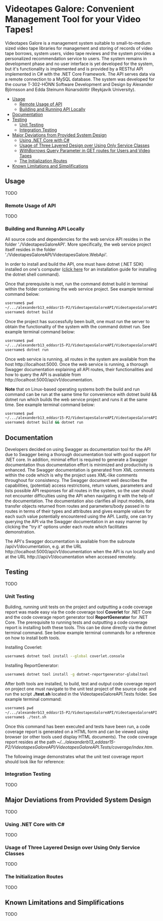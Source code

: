 # Videotapes Galore: Convenient Management Tool for your Video Tapes!
Videotapes Galore is a management system suitable to small-to-medium sized video tape libraries for management and storing of records of video tape borrows, system users, video tape reviews and the system provides a personalized recommendation service to users. The system remains in development phase and no user interface is yet developed for the system, but it's functionality is implemented and is provided by a RESTful API implemented in C# with the .NET Core Framework. The API serves data via a remote connection to a MySQL database. The system was developed for the course T-302-HÖNN Software Development and Design by Alexander Björnsson and Edda Steinunn Rúnarsdóttir (Reykjavík University).

- [Usage](#usage)
  * [Remote Usage of API](#usage-remote)
  * [Building and Running API Locally](#usage-local)
- [Documentation](#documentation)
- [Testing](#testing)
  * [Unit Testing](#unit-testing)
  * [Integration Testing](#integration-testing)
- [Major Deviations from Provided System Design](#design)
  * [Using .NET Core with C#](#dotnet)
  * [Usage of Three Layered Design over Using Only Service Classes](#layers)
  * [_WithBorrows_ Query Parameter in GET routes for Users and Video Tapes](#withborrows)
  * [The Initialization Routes](#initialization)
- [Known Limitations and Simplifications](#limitations)


<a name="usage"></a>
## Usage
TODO

<a name="usage-remote"></a>
### Remote Usage of API
TODO

<a name="usage-local"></a>
### Building and Running API Locally
All source code and dependencies for the web service API resides in the folder './VideotapesGaloreAPI'. More specifically, the web service project itself resides in the folder './VideotapesGaloreAPI/VideotapesGalore.WebApi'.

In order to install and build the API, one must have dotnet (.NET SDK) installed on one's computer ([click here](https://www.microsoft.com/net/learn/dotnet/hello-world-tutorial#install "Install the .NET SDK") for an installation guide for installing the dotnet shell command).

Once that prerequisite is met, run the command dotnet build in terminal within the folder containing the web service project. See example terminal command below:

```bash
username$ pwd
~/.../alexanderb13_eddasr15-P2/VideotapesGaloreAPI/VideotapesGaloreAPI.WebApi
username$ dotnet build
```

Once the project has successfully been built, one must run the server to obtain the functionality of the system with the command dotnet run. See example terminal command below:

```bash
username$ pwd
~/.../alexanderb13_eddasr15-P2/VideotapesGaloreAPI/VideotapesGaloreAPI.WebApi
username$ dotnet run
```

Once web service is running, all routes in the system are available from the host http://localhost:5000. Once the web service is running, a thorough Swagger documentation explaining all API routes, their functionalities and how to query the API is available from http://localhost:5000/api/v1/documentation.

**Note** that on Linux-based operating systems both the build and run command can be run at the same time for convenience with dotnet build && dotnet run which builds the web service project and runs it at the same time. See example terminal command below:

```bash
username$ pwd
~/.../alexanderb13_eddasr15-P2/VideotapesGaloreAPI/VideotapesGaloreAPI.WebApi
username$ dotnet build && dotnet run
```

<a name="documentation"></a>
## Documentation
Developers decided on using Swagger as documentation tool for the API due to Swagger being a thorough documentation tool with good support for .NET core. In addition, minimal effort is required to generate a Swagger documentation thus documentation effort is minimized and productivity is enhanced. The Swagger documentation is generated from XML comments within the code which is why the project uses XML-like comments throughout for consistency. The Swagger document well describes the capabilities, (potential) access restrictions, return values, parameters and lists possible API responses for all routes in the system, so the user should not encounter difficulties using the API when navigating it with the help of the documentation. The documentation also clarifies all input models, data transfer objects returned from routes and parameters/body passed in to routes in terms of their types and attributes and gives example values for each such value potentially encountered using the API. Lastly, one can try querying the API via the Swagger documentation in an easy manner by clicking the "try it" options under each route which facilitates demonstration.

The API's Swagger documentation is available from the subroute /api/v1/documentation, e.g. at the URL http://localhost:5000/api/v1/documentation when the API is run locally and at the URL http://<hostname>/api/v1/documentation when accessed remotely.

<a name="testing"></a>
## Testing
TODO

<a name="unit-testing"></a>
### Unit Testing
Building, running unit tests on the project and outputting a code coverage report was made easy via the code coverage tool **Coverlet** for .NET Core and the code coverage report generator tool **ReportGenerator** for .NET Core. The prerequisite to running tests and outputting a code coverage report is installing both these tools. This can be done directly via the dotnet terminal command. See below example terminal commands for a reference on how to install both tools.

Installing Coverlet:
```bash
username$ dotnet tool install --global coverlet.console
```

Installing ReportGenerator:
```bash
username$ dotnet tool install -g dotnet-reportgenerator-globaltool
```

After both tools are installed, to build, test and output code coverage report on project one must navigate to the unit test project of the source code and run the script **./test.sh** located in the VideotapesGaloreAPI.Tests folder. See example terminal command:

```bash
username$ pwd
~/.../alexanderb13_eddasr15-P2/VideotapesGaloreAPI/VideotapesGaloreAPI.Tests
username$ ./test.sh
```
Once this command has been executed and tests have been run, a code coverage report is generated on a HTML form and can be viewed using browser (or other tools used display HTML documents). The code coverage report resides at the path _~/.../alexanderb13_eddasr15-P2/VideotapesGaloreAPI/VideotapesGaloreAPI.Tests/coverage/index.htm_.

The following image demonstrates what the unit test coverage report should look like for reference:

<a name="integration-testing"></a>
### Integration Testing
TODO

<a name="design"></a>
## Major Deviations from Provided System Design
TODO

<a name="dotnet"></a>
### Using .NET Core with C#
TODO

<a name="layers"></a>
### Usage of Three Layered Design over Using Only Service Classes
TODO

<a name="initialization"></a>
### The Initialization Routes
TODO

<a name="limitations"></a>
## Known Limitations and Simplifications
TODO
